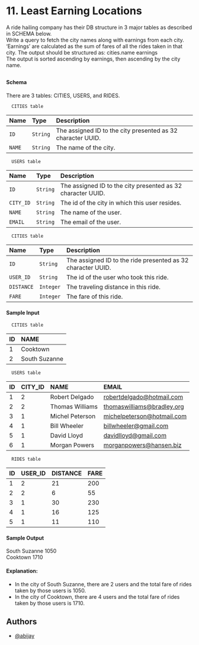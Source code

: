
# 11. Least Earning Locations

A ride hailing company has their DB structure in 3 major tables as described in SCHEMA below.\
Write a query to fetch the city names along with earnings from each city. ‘Earnings’ are calculated as the sum of fares of all the rides taken in that city. The output should be structured as: cities.name earnings\
The output is sorted ascending by earnings, then ascending by the city name.

## 

#### Schema
There are 3 tables: CITIES, USERS, and RIDES.

```http
  CITIES table
```

| Name | Type     | Description                |
| :-------- | :------- | :------------------------- |
| `ID` | `String` | The assigned ID to the city presented as 32 character UUID.|
| `NAME` | `String` | The name of the city.|

```http
  USERS table
```

| Name | Type     | Description                |
| :-------- | :------- | :------------------------- |
| `ID` | `String` | The assigned ID to the city presented as 32 character UUID.|
| `CITY_ID` | `String` | The id of the city in which this user resides.|
| `NAME` | `String` |The name of the user.|
| `EMAIL` | `String` | The email of the user.|
```http
  CITIES table
```

| Name | Type     | Description                |
| :-------- | :------- | :------------------------- |
| `ID` | `String` | The assigned ID to the ride presented as 32 character UUID.|
| `USER_ID` | `String` | The id of the user who took this ride.|
| `DISTANCE` | `Integer` |The traveling distance in this ride.|
| `FARE` | `Integer` | The fare of this ride.|


#### Sample Input

```http
  CITIES table
```

| ID | NAME | 
| :-------- |  :------------------------- |
| 1 | Cooktown |
| 2 | South Suzanne |

```http
  USERS table
```
| ID | CITY_ID | NAME | EMAIL |
| :-------- |  :------------------------- | :-------- |  :------------------------- |
| 1 | 2 |Robert Delgado |robertdelgado@hotmail.com |
| 2 |2 |Thomas Williams |thomaswilliams@bradley.org |
| 3 |1 |Michel Peterson |michelpeterson@hotmail.com |
| 4 |1 | Bill Wheeler |billwheeler@gmail.com |
| 5 |1 |David Lloyd |davidlloyd@gmail.com |
| 6 |1 |Morgan Powers |morganpowers@hansen.biz |

```http
  RIDES table
```
| ID | USER_ID | DISTANCE | FARE |
| :-------- |  :------------------------- | :-------- |  :------------------------- |
| 1 |2 |21 |200 |
| 2 |2 |6 |55 |
| 3 |1 |30 |230 |
| 4 |1 |16 |125 |
| 5 |1 |11 |110 |




#### Sample Output
South Suzanne 1050\
Cooktown 1710





#### Explanation:
- In the city of South Suzanne, there are 2 users and the total fare of rides taken by those users is 1050.
- In the city of Cooktown, there are 4 users and the total fare of rides taken by those users is 1710.
## Authors

- [@abijay](https://github.com/abi-jay)

